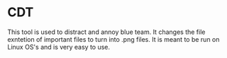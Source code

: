 # CDT

This tool is used to distract and annoy blue team. It changes the file exntetion of important files to turn into .png files. It is meant to be run on Linux OS's and is very easy to use. 
